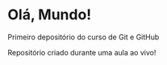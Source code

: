# Olá, Mundo!
 Primeiro depositório do curso de Git e GitHub

 Repositório criado durante uma aula ao vivo!
